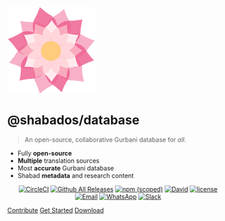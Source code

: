 <img src="./logo.svg" height="200">

# @shabados/database

> An open-source, collaborative Gurbani database for *all*.

- Fully **open-source**
- **Multiple** translation sources
- Most **accurate** Gurbani database
- Shabad **metadata** and research content

<div align="center">

[![CircleCI](https://img.shields.io/circleci/project/github/ShabadOS/database.svg?style=flat)](https://circleci.com/gh/ShabadOS/database)
[![Github All Releases](https://img.shields.io/github/downloads/ShabadOS/database/total.svg?style=flat)](https://github.com/ShabadOS/database/releases)
[![npm (scoped)](https://img.shields.io/npm/v/@shabados/database.svg?style=flat)](https://www.npmjs.com/package/@shabados/database)
[![David](https://img.shields.io/david/ShabadOS/database.svg?style=flat)]()
[![license](https://img.shields.io/github/license/ShabadOS/database.svg?style=flat)]()
<br/>
[![Email](https://img.shields.io/badge/Email-team%40shabados.com-blue.svg)](mailto:team@shabados.com) [![WhatsApp](https://img.shields.io/badge/WhatsApp-%2B1--516--619--6059-brightgreen.svg)](https://wa.me/15166196059) [![Slack](https://img.shields.io/badge/Slack-join%20the%20conversation-B649AB.svg)](https://slack.shabados.com)

</div>


[Contribute](contributing/introduction)
[Get Started](getting-started/introduction)
[Download](https://github.com/ShabadOS/database/releases/)